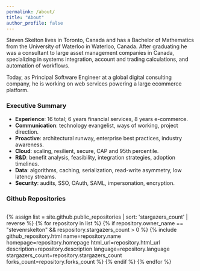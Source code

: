 ```yaml
---
permalink: /about/
title: "About"
author_profile: false
---
```


Steven Skelton lives in Toronto, Canada and has a Bachelor of Mathematics from the University of Waterloo in Waterloo, Canada.
After graduating he was a consultant to large asset management companies in Canada, specializing in systems integration, account and trading calculations, and automation of workflows.

Today, as Principal Software Engineer at a global digital consulting company, he is working on web services powering a large ecommerce platform.

### Executive Summary

- **Experience**: 16 total; 6 years financial services, 8 years e-commerce.
- **Communication**: technology evangelist, ways of working, project direction.
- **Proactive**: architectural runway, enterprise best practices, industry awareness.
- **Cloud**: scaling, resilient, secure, CAP and 95th percentile.
- **R&D**: benefit analysis, feasibility, integration strategies, adoption timelines.
- **Data**: algorithms, caching, serialization, read-write asymmetry, low latency streams.
- **Security**: audits, SSO, OAuth, SAML, impersonation, encryption.

### Github Repositories

<div style="display:flex;flex-wrap:wrap;-webkit-flex-wrap:wrap;list-style:none;padding-inline-start:0px;">

{% assign list = site.github.public_repositories | sort: 'stargazers_count' | reverse %}
{% for repository in list %}
{% if repository.owner_name == "stevenrskelton" && respository.stargazers_count > 0 %}
{%
  include github_repository.html
  name=repository.name
  homepage=repository.homepage
  html_url=repository.html_url
  description=repository.description
  language=repository.language
  stargazers_count=repository.stargazers_count
  forks_count=repository.forks_count
%}
{% endif %}
{% endfor %}
  
</div>
